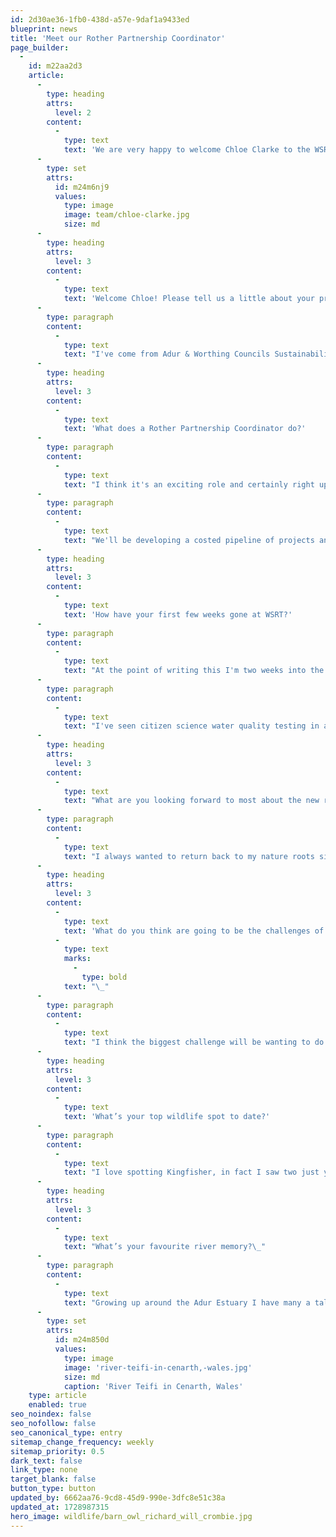 ```yaml
---
id: 2d30ae36-1fb0-438d-a57e-9daf1a9433ed
blueprint: news
title: 'Meet our Rother Partnership Coordinator'
page_builder:
  -
    id: m22aa2d3
    article:
      -
        type: heading
        attrs:
          level: 2
        content:
          -
            type: text
            text: 'We are very happy to welcome Chloe Clarke to the WSRT family as our new Rother Partnership Coordinator. Read on to find out more about Chloe and this exciting new role…'
      -
        type: set
        attrs:
          id: m24m6nj9
          values:
            type: image
            image: team/chloe-clarke.jpg
            size: md
      -
        type: heading
        attrs:
          level: 3
        content:
          -
            type: text
            text: 'Welcome Chloe! Please tell us a little about your previous roles and experience.'
      -
        type: paragraph
        content:
          -
            type: text
            text: "I've come from Adur & Worthing Councils Sustainability Team where I developed a wide range of nature recovery projects, policy and partnerships. I loved working on the Adur River Recovery Project alongside multiple partners and landowners to revive and enhance the river Adur. It got me hooked on river restoration! Prior to that I worked in various project manager roles focussing on sustainable food and farming, which included the development of partnership action plans to transform behaviour, policy and land use.\_"
      -
        type: heading
        attrs:
          level: 3
        content:
          -
            type: text
            text: 'What does a Rother Partnership Coordinator do?'
      -
        type: paragraph
        content:
          -
            type: text
            text: "I think it's an exciting role and certainly right up my street as partnership working is key. I'll be collaborating with core partners (South Downs National Park Authority, South Downs Trust, Southern Water and Chichester District Council) and wider stakeholders to develop an action plan for restoration of the Western Rother that flows through the National Park - the emphasis here being on action, rather than just a plan that sits on a shelf. "
      -
        type: paragraph
        content:
          -
            type: text
            text: "We'll be developing a costed pipeline of projects and seeking funding to deliver them. This collective action will help to restore natural processes, improve water quality and soil health as well as see the recovery of key species - hello water voles!\_There is already a range of inspiring work underway, but there's so much more to do to ensure the Rother is a river worthy of a National Park.\_"
      -
        type: heading
        attrs:
          level: 3
        content:
          -
            type: text
            text: 'How have your first few weeks gone at WSRT?'
      -
        type: paragraph
        content:
          -
            type: text
            text: "At the point of writing this I'm two weeks into the role and I couldn't have asked for a warmer welcome! I've had a range of excellent site visits to Leconfield Estate and Woolbeding Estate to discover the inspiring range of river and flood-plain restoration work that is already going on, and to see the impacts that structures, like weirs, have on the river. "
      -
        type: paragraph
        content:
          -
            type: text
            text: "I've seen citizen science water quality testing in action and joined the lovely WSRT team and trustees on a fantastic evening of learning about river fish, thanks to the hugely knowledgeable Wild Trout Trust. This was followed by a 'have a go' fly fishing session in the Rother - which included a magical sunset, a huge full moon and a barn owl fly-by, so it was a really special evening and a great start to working at the Trust - thanks all!\_"
      -
        type: heading
        attrs:
          level: 3
        content:
          -
            type: text
            text: "What are you looking forward to most about the new role?\_"
      -
        type: paragraph
        content:
          -
            type: text
            text: "I always wanted to return back to my nature roots since studying Ecology & Conservation at university. Over the last few years I've worked on a range of projects with the Ouse & Adur Rivers Trust. They inspired me to understand more about wetland habitats and the huge range of benefits they bring. So recently I delved deeper into the wonders of wetlands via the Wetlands Health & Vitality Foundation Course with WWT.\_Earlier this year, I saw a video of the River Rother Summit which took place in November 23. I remember thinking what a great project that would be...and then a few months later, the job came up! My growing fascination and knowledge for wetlands, coupled with my extensive experience developing and leading projects, partnerships and funding bids meant it just felt like the perfect role for me.\_"
      -
        type: heading
        attrs:
          level: 3
        content:
          -
            type: text
            text: 'What do you think are going to be the challenges of this role? '
          -
            type: text
            marks:
              -
                type: bold
            text: "\_"
      -
        type: paragraph
        content:
          -
            type: text
            text: "I think the biggest challenge will be wanting to do it all, but needing to secure funding to get going.\_There are so many pressures on the river, from sewage and agricultural pollution, sedimentation, presence of invasive species, structures that impede natural processes, over abstraction, and run off from the roads. So lots to do - that will be the main challenge, but also lots of opportunities and lots of commitment and support for restoring this wonderful river."
      -
        type: heading
        attrs:
          level: 3
        content:
          -
            type: text
            text: 'What’s your top wildlife spot to date?'
      -
        type: paragraph
        content:
          -
            type: text
            text: "I love spotting Kingfisher, in fact I saw two just yesterday whilst out and about on the Rother, that flash of colour never fails to excite. I was amazed to see an Osprey hunting on the Adur Estuary near where I live. I'm hoping to spot lots of wildlife on the Rother... Otter is high on my list and Water Vole too...but having increased my knowledge an interest in fish at our team learning session recently, I'd also like to see a Wild Trout and other key fish species that inhabit the river.\_"
      -
        type: heading
        attrs:
          level: 3
        content:
          -
            type: text
            text: "What’s your favourite river memory?\_"
      -
        type: paragraph
        content:
          -
            type: text
            text: "Growing up around the Adur Estuary I have many a tale of getting stuck in the mud, boating trips and family river walks. I'm a bit of a salty seabird and love the connection between river and sea, spending most days out walking a loop of the estuary and beach at Shoreham-by-sea...so many changes throughout tide times and seasons, I never get bored of it. We're fairly regular visitors to Wales and stay near the River Teifi near Cenarth where there are clear pools, meandering bends and flowing falls, all perfect for chilly paddling and spotting wildlife - yet to spot a salmon though.\_"
      -
        type: set
        attrs:
          id: m24m850d
          values:
            type: image
            image: 'river-teifi-in-cenarth,-wales.jpg'
            size: md
            caption: 'River Teifi in Cenarth, Wales'
    type: article
    enabled: true
seo_noindex: false
seo_nofollow: false
seo_canonical_type: entry
sitemap_change_frequency: weekly
sitemap_priority: 0.5
dark_text: false
link_type: none
target_blank: false
button_type: button
updated_by: 6662aa76-9cd8-45d9-990e-3dfc8e51c38a
updated_at: 1728987315
hero_image: wildlife/barn_owl_richard_will_crombie.jpg
---
```

